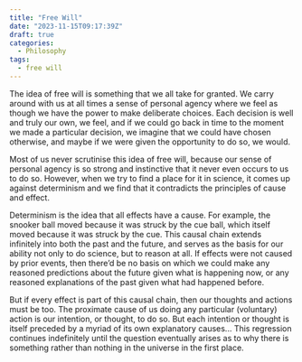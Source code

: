 ```yaml
---
title: "Free Will"
date: "2023-11-15T09:17:39Z"
draft: true
categories:
  - Philosophy
tags:
  - free will
---
```


The idea of free will is something that we all take for granted. We carry around with us at all times a sense of personal agency where we feel as though we have the power to make deliberate choices. Each decision is well and truly our own, we feel, and if we could go back in time to the moment we made a particular decision, we imagine that we could have chosen otherwise, and maybe if we were given the opportunity to do so, we would.

Most of us never scrutinise this idea of free will, because our sense of personal agency is so strong and instinctive that it never even occurs to us to do so. However, when we try to find a place for it in science, it comes up against determinism and we find that it contradicts the principles of cause and effect.

Determinism is the idea that all effects have a cause. For example, the snooker ball moved because it was struck by the cue ball, which itself moved because it was struck by the cue. This causal chain extends infinitely into both the past and the future, and serves as the basis for our ability not only to do science, but to reason at all. If effects were not caused by prior events, then there’d be no basis on which we could make any reasoned predictions about the future given what is happening now, or any reasoned explanations of the past given what had happened before.

But if every effect is part of this causal chain, then our thoughts and actions must be too. The proximate cause of us doing any particular (voluntary) action is our intention, or thought, to do so. But each intention or thought is itself preceded by a myriad of its own explanatory causes... This regression continues indefinitely until the question eventually arises as to why there is something rather than nothing in the universe in the first place.
